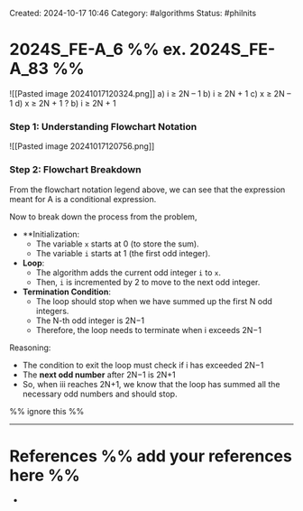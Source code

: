 Created: 2024-10-17 10:46
Category: #algorithms
Status: #philnits



# 2024S_FE-A_6 %% ex. 2024S_FE-A_83 %%

![[Pasted image 20241017120324.png]]
a) i ≥ 2N – 1
b) i ≥ 2N + 1
c) x ≥ 2N – 1
d) x ≥ 2N + 1
?
b) i ≥ 2N + 1
### Step 1: Understanding Flowchart Notation

![[Pasted image 20241017120756.png]]
### Step 2: Flowchart Breakdown

From the flowchart notation legend above, we can see that the expression meant for A is a conditional expression.

Now to break down the process from the problem,
- **Initialization:
    - The variable `x` starts at 0 (to store the sum).
    - The variable `i` starts at 1 (the first odd integer).
- **Loop**:
    - The algorithm adds the current odd integer `i` to `x`.
    - Then, `i` is incremented by 2 to move to the next odd integer.
- **Termination Condition**:
    - The loop should stop when we have summed up the first N odd integers.
    - The N-th odd integer is 2N−1
    - Therefore, the loop needs to terminate when i exceeds 2N−1

Reasoning:
- The condition to exit the loop must check if i has exceeded 2N−1
- The **next odd number** after 2N−1 is 2N+1
- So, when iii reaches 2N+1, we know that the loop has summed all the necessary odd numbers and should stop.




%% ignore this %%
<!--SR:!2025-04-28,33,210-->
---









# References %% add your references here %%
- 